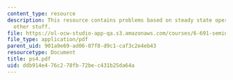 ```yaml
---
content_type: resource
description: This resource contains problems based on steady state operation and optional
  other stuff.
file: https://ol-ocw-studio-app-qa.s3.amazonaws.com/courses/6-691-seminar-in-electric-power-systems-spring-2006/ddb914e476c278fb72bec431b25da64a_ps4.pdf
file_type: application/pdf
parent_uid: 901a9e69-ad06-07f8-d9c1-caf3c2e4eb43
resourcetype: Document
title: ps4.pdf
uid: ddb914e4-76c2-78fb-72be-c431b25da64a
---
```

